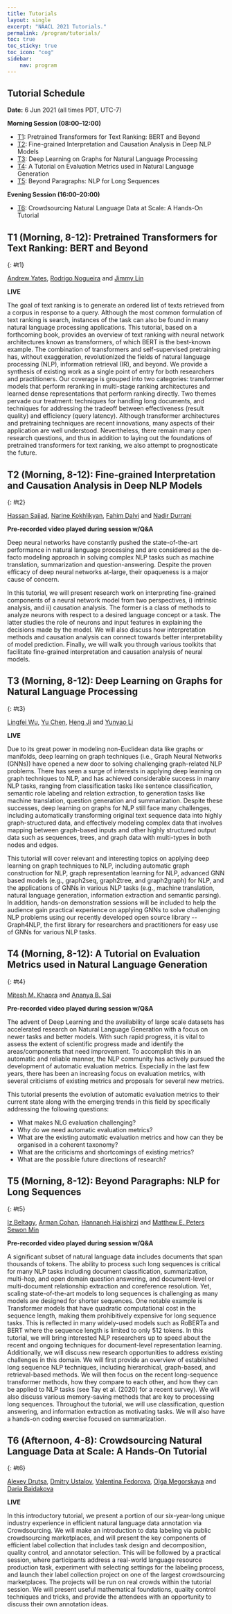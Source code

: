 ```yaml
---
title: Tutorials
layout: single
excerpt: "NAACL 2021 Tutorials."
permalink: /program/tutorials/
toc: true
toc_sticky: true
toc_icon: "cog" 
sidebar: 
    nav: program
---
```


## Tutorial Schedule

**Date:** 6 Jun 2021 (all times PDT, UTC-7)

**Morning Session (08:00–12:00)**
* [T1](#t1): Pretrained Transformers for Text Ranking: BERT and Beyond
* [T2](#t2): Fine-grained Interpretation and Causation Analysis in Deep NLP Models
* [T3](#t3): Deep Learning on Graphs for Natural Language Processing
* [T4](#t4): A Tutorial on Evaluation Metrics used in Natural Language Generation
* [T5](#t5): Beyond Paragraphs: NLP for Long Sequences

**Evening Session (16:00–20:00)**
* [T6](#t6): Crowdsourcing Natural Language Data at Scale: A Hands-On Tutorial


## T1 (Morning, 8-12): Pretrained Transformers for Text Ranking: BERT and Beyond
{: #t1}

<a href="mailto:ayates@mpi-inf.mpg.de">Andrew Yates</a>,
 <a href="mailto:rodrigo.nogueira@uwaterloo.ca">Rodrigo Nogueira</a> and
 <a href="mailto:jimmylin@uwaterloo.ca">Jimmy Lin</a>

**LIVE**

The goal of text ranking is to generate an ordered list of texts retrieved from a corpus in response to a query. Although the most common formulation of text ranking is search, instances of the task can also be found in many natural language processing applications. This tutorial, based on a forthcoming book, provides an overview of text ranking with neural network architectures known as transformers, of which BERT is the best-known example. The combination of transformers and self-supervised pretraining has, without exaggeration, revolutionized the fields of natural language processing (NLP), information retrieval (IR), and beyond. We provide a synthesis of existing work as a single point of entry for both researchers and practitioners. Our coverage is grouped into two categories: transformer models that perform reranking in multi-stage ranking architectures and learned dense representations that perform ranking directly. Two themes pervade our treatment: techniques for handling long documents, and techniques for addressing the tradeoff between effectiveness (result quality) and efficiency (query latency). Although transformer architectures and pretraining techniques are recent innovations, many aspects of their application are well understood. Nevertheless, there remain many open research questions, and thus in addition to laying out the foundations of pretrained transformers for text ranking, we also attempt to prognosticate the future.


## T2 (Morning, 8-12): Fine-grained Interpretation and Causation Analysis in Deep NLP Models
{: #t2}

<a href="mailto:hsajjad@hbku.edu.qa">Hassan Sajjad</a>,
 <a href="mailto:narine@fb.com">Narine Kokhlikyan</a>,
 <a href="mailto:faimaduddin@hbku.edu.qa">Fahim Dalvi</a> and
 <a href="mailto:ndurrani@hbku.edu.qa">Nadir Durrani</a>

**Pre-recorded video played during session w/Q&A**

Deep neural networks have constantly pushed the state-of-the-art performance in natural language processing and are considered as the de-facto modeling approach in solving complex NLP tasks such as machine translation, summarization and question-answering. Despite the proven efficacy of deep neural networks at-large, their opaqueness is a major cause of concern.

In this tutorial, we will present research work on interpreting fine-grained components of a neural network model from two perspectives, i) intrinsic analysis, and  ii) causation analysis. The former is a class of methods to analyze neurons with respect to a desired language concept or a task. The latter studies the role of neurons and input features in explaining the decisions made by the model. We will also discuss how interpretation methods and causation analysis can connect towards better interpretability of model prediction. Finally, we will walk you through various toolkits that facilitate fine-grained interpretation and causation analysis of neural models.


## T3 (Morning, 8-12): Deep Learning on Graphs for Natural Language Processing
{: #t3}

<a href="mailto:lwu@email.wm.edu">Lingfei Wu</a>,
 <a href="mailto:hugochan2013@gmail.com">Yu Chen</a>,
 <a href="mailto:hengji@illinois.edu">Heng Ji</a> and
 <a href="mailto:yunyaoli@us.ibm.com">Yunyao Li</a>

**LIVE**

Due to its great power in modeling non-Euclidean data like graphs or manifolds, deep learning on graph techniques (i.e., Graph Neural Networks (GNNs)) have opened a new door to solving challenging graph-related NLP problems. There has seen a surge of interests in applying deep learning on graph techniques to NLP, and has achieved considerable success in many NLP tasks, ranging from classification tasks like sentence classification, semantic role labeling and relation extraction, to generation tasks like machine translation, question generation and summarization. Despite these successes, deep learning on graphs for NLP still face many challenges, including automatically transforming original text sequence data into highly graph-structured data, and effectively modeling complex data that involves mapping between graph-based inputs and other highly structured output data such as sequences, trees, and graph data with multi-types in both nodes and edges.

This tutorial will cover relevant and interesting topics on applying deep learning on graph techniques to NLP, including automatic graph construction for NLP, graph representation learning for NLP, advanced GNN based models (e.g., graph2seq, graph2tree, and graph2graph) for NLP, and the applications of GNNs in various NLP tasks (e.g., machine translation, natural language generation, information extraction and semantic parsing). In addition, hands-on demonstration sessions will be included to help the audience gain practical experience on applying GNNs to solve challenging NLP problems using our recently developed open source library -- Graph4NLP, the first library for researchers and practitioners for easy use of GNNs for various NLP tasks.


## T4 (Morning, 8-12): A Tutorial on Evaluation Metrics used in Natural Language Generation
{: #t4}

<a href="mailto:miteshk@cse.iitm.ac.in">Mitesh M. Khapra</a> and
 <a href="mailto:ananya@cse.iitm.ac.in">Ananya B. Sai</a>

**Pre-recorded video played during session w/Q&A**

The advent of Deep Learning and the availability of large scale datasets has accelerated research on Natural Language Generation with a focus on newer tasks and better models. With such rapid progress, it is vital to assess the extent of scientific progress made and identify the areas/components that need improvement. To accomplish this in an automatic and reliable manner, the NLP community has actively pursued the development of automatic evaluation metrics. Especially in the last few years, there has been an increasing focus on evaluation metrics, with several criticisms of existing metrics and proposals for several new metrics.

This tutorial presents the evolution of automatic evaluation metrics to their current state along with the emerging trends in this field by specifically addressing the following questions:
- What makes NLG evaluation challenging?
- Why do we need automatic evaluation metrics?
- What are the existing automatic evaluation metrics and how can they be organised in a coherent taxonomy?
- What are the criticisms and shortcomings of existing metrics?
- What are the possible future directions of research?


## T5 (Morning, 8-12): Beyond Paragraphs: NLP for Long Sequences
{: #t5}

<a href="mailto:beltagy@allenai.org">Iz Beltagy</a>,
 <a href="mailto:armanc@allenai.org">Arman Cohan</a>,
 <a href="mailto:hannaneh@washington.edu">Hannaneh Hajishirzi</a> and
 <a href="mailto:matthewp@allenai.org">Matthew E. Peters</a>
 <a href="mailto:sewon@cs.washington.edu">Sewon Min</a>

**Pre-recorded video played during session w/Q&A**

A significant subset of natural language data includes documents that span thousands of tokens. The ability to process such long sequences is critical for many NLP tasks including document classification, summarization, multi-hop, and open domain question answering, and document-level or multi-document relationship extraction and coreference resolution. Yet, scaling state-of-the-art models to long sequences is challenging as many models are designed for shorter sequences. One notable example is Transformer models that have quadratic computational cost in the sequence length, making them prohibitively expensive for long sequence tasks. This is reflected in many widely-used models such as RoBERTa and BERT where the sequence length is limited to only 512 tokens. In this tutorial, we will bring interested NLP researchers up to speed about the recent and ongoing techniques for document-level representation learning. Additionally, we will discuss new research opportunities to address existing challenges in this domain. We will first provide an overview of established long sequence NLP techniques, including hierarchical, graph-based, and retrieval-based methods. We will then focus on the recent long-sequence transformer methods, how they compare to each other, and how they can be applied to NLP tasks (see Tay et al. (2020) for a recent survey). We will also discuss various memory-saving methods that are key to processing long sequences. Throughout the tutorial, we will use classification, question answering, and information extraction as motivating tasks.  We will also have a hands-on coding exercise focused on summarization.


## T6 (Afternoon, 4-8): Crowdsourcing Natural Language Data at Scale: A Hands-On Tutorial
{: #t6}

<a href="mailto:adrutsa@yandex-team.ru">Alexey Drutsa</a>,
 <a href="mailto:dustalov@yandex-team.ru">Dmitry Ustalov</a>,
 <a href="mailto:valya17@yandex-team.ru">Valentina Fedorova</a>,
 <a href="mailto:omegorskaya@yandex-team.ru">Olga Megorskaya</a> and
 <a href="mailto:dbaidakova@yandex-team.ru">Daria Baidakova</a>

**LIVE**

In this introductory tutorial, we present a portion of our six-year-long unique industry experience in efficient natural language data annotation via Crowdsourcing. We will make an introduction to data labeling via public crowdsourcing marketplaces, and will present the key components of efficient label collection that includes task design and decomposition, quality control, and annotator selection. This will be followed by a practical session, where participants address a real-world language resource production task, experiment with selecting settings for the labeling process, and launch their label collection project on one of the largest crowdsourcing marketplaces. The projects will be run on real crowds within the tutorial session. We will present useful mathematical foundations, quality control techniques and tricks, and provide the attendees with an opportunity to discuss their own annotation ideas.
